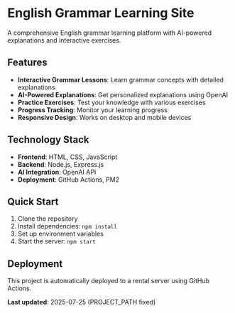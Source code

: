 # English Grammar Learning Site

A comprehensive English grammar learning platform with AI-powered explanations and interactive exercises.

## Features

- **Interactive Grammar Lessons**: Learn grammar concepts with detailed explanations
- **AI-Powered Explanations**: Get personalized explanations using OpenAI
- **Practice Exercises**: Test your knowledge with various exercises
- **Progress Tracking**: Monitor your learning progress
- **Responsive Design**: Works on desktop and mobile devices

## Technology Stack

- **Frontend**: HTML, CSS, JavaScript
- **Backend**: Node.js, Express.js
- **AI Integration**: OpenAI API
- **Deployment**: GitHub Actions, PM2

## Quick Start

1. Clone the repository
2. Install dependencies: `npm install`
3. Set up environment variables
4. Start the server: `npm start`

## Deployment

This project is automatically deployed to a rental server using GitHub Actions.

**Last updated**: 2025-07-25 (PROJECT_PATH fixed) 